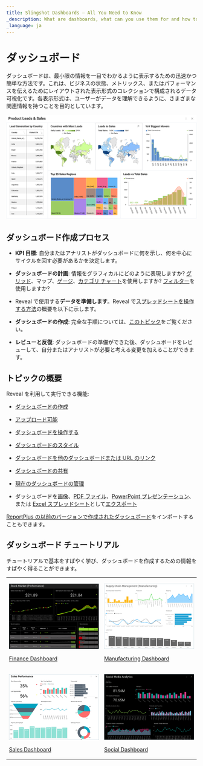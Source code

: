 ```yaml
---
title: Slingshot Dashboards – All You Need to Know
_description: What are dashboards, what can you use them for and how to create them fast and easy.
_language: ja
---
```


# ダッシュボード

ダッシュボードは、最小限の情報を一目でわかるように表示するための迅速かつ簡単な方法です。これは、ビジネスの状態、メトリックス、またはパフォーマンスを伝えるためにレイアウトされた表示形式のコレクションで構成されるデータ可視化です。各表示形式は、ユーザーがデータを理解できるように、さまざまな関連情報を持つことを目的としています。

<img src="images/dashboards-home-page.png" alt="A complete dashboard example" class="responsive-img"/>

## ダッシュボード作成プロセス

  - **KPI 目標**: 自分またはアナリストがダッシュボードに何を示し、何を中心にサイクルを回す必要があるかを決定します。

  - **ダッシュボードの計画**: 情報をグラフィカルにどのように表現しますか? [グリッド](~/jp/data-visualizations/visualization-types/grid-chart.md)、マップ、[ゲージ](~/jp/data-visualizations/visualization-types/gauge-charts.md)、[カテゴリ チャート](~/jp/data-visualizations/visualization-types/category-charts.md)を使用しますか? [フィルター](~/jp/filters/overview.md)を使用しますか?

  - Reveal で使用する**データを準備します**。Reveal で[スプレッドシートを操作する方法](~/jp/datasources/working-files/working-with-spreadsheets.md)の概要を以下に示します。

  - **ダッシュボードの作成**: 完全な手順については、[このトピック](creating-dashboards.md)をご覧ください。

  - **レビューと反復**: ダッシュボードの準備ができた後、ダッシュボードをレビューして、自分またはアナリストが必要と考える変更を加えることができます。

## トピックの概要

Reveal を利用して実行できる機能:

   - [ダッシュボードの作成](creating-dashboards.md)

  - [アップロード可能](uploading-dashboards.md)

  - [ダッシュボードを操作する](dashboards-interactions.md)

  - [ダッシュボードのスタイル](dashboard-styling.md)

  - [ダッシュボードを他のダッシュボードまたは URL のリンク](dashboard-linking.md)

  - [ダッシュボードの共有](sharing-dashboards/share-a-dashboard.md)

  - [現在のダッシュボードの管理](managing-dashboards.md)

  - ダッシュボードを[画像](./exporting-dashboards/export-as-images.md)、[PDF ファイル](./exporting-dashboards/export-as-pdf-document.md)、[PowerPoint プレゼンテーション](./exporting-dashboards/export-as-powerpoint-presentation.md)、または [Excel スプレッドシート](./exporting-dashboards/export-as-excel-data-format.md)として[エクスポート](how-to-export-a-dashboard.md)

[ReportPlus の以前のバージョンで作成されたダッシュボード](Uploading-Dashboards.md)をインポートすることもできます。

## ダッシュボード チュートリアル

チュートリアルで基本をすばやく学び、ダッシュボードを作成するための情報をすばやく得ることができます。

<table>
<colgroup>
<col style="width: 30%" />
<col style="width: 30%" />
</colgroup>
<tbody>
<tr class="odd">
<td><p><img src="images/ThumbnailFinanceDashboard_All.png" alt="ThumbnailFinanceDashboard All" class="responsive-img"/><br />
</p>
<p><a href="~/en/dashboard-tutorials/finance-dashboard/getting-started.md">Finance Dashboard</a><br />
</p></td>
<td><p><img src="images/ThumbnailManufacturingDashboard_All.png" alt="ThumbnailManufacturingDashboard All" class="responsive-img"/><br />
</p>
<p><a href="~/en/dashboard-tutorials/manufacturing-dashboard/getting-started.md">Manufacturing Dashboard</a><br />
</p></td>
</tr>
<tr class="even">
<td><p><img src="images/ThumbnailSalesDashboard_All.png" alt="ThumbnailSalesDashboard All" class="responsive-img"/><br />
</p>
<p><a href="~/en/dashboard-tutorials/sales-dashboard/getting-started.md">Sales Dashboard</a><br />
</p></td>
<td><p><img src="images/ThumbnailSocialDashboard_All.png" alt="ThumbnailSocialDashboard All" class="responsive-img"/><br />
</p>
<p><a href="~/en/dashboard-tutorials/social-dashboard/getting-started.md">Social Dashboard</a><br />
</p></td>
</tr>
</tbody>
</table>
